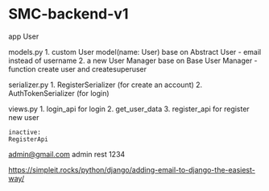 # SMC-backend-v1

app User

models.py
    1. custom User model(name: User) base on Abstract User
        - email instead of username
    2. a new User Manager base on Base User Manager
        - function create user and createsuperuser

serializer.py
    1. RegisterSerializer (for create an account)
    2. AuthTokenSerializer (for login)

views.py
    1. login_api for login 
    2. get_user_data
    3. register_api for register new user

    inactive:
    RegisterApi

admin@gmail.com
admin
rest 1234

https://simpleit.rocks/python/django/adding-email-to-django-the-easiest-way/